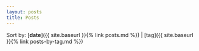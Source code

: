 ```yaml
---
layout: posts
title: Posts
---
```


Sort by: [**date**]({{ site.baseurl }}{% link posts.md %}) \| [tag]({{ site.baseurl }}{% link posts-by-tag.md %})
